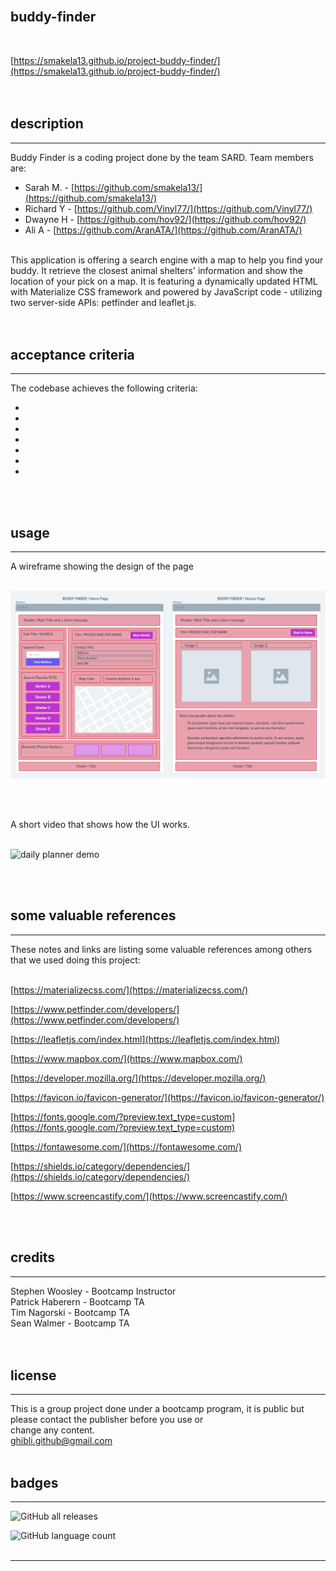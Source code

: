 <br>

## **buddy-finder**<br>
<br>

[https://smakela13.github.io/project-buddy-finder/](https://smakela13.github.io/project-buddy-finder/)<br>
<br>
<br>

## description

***
Buddy Finder is a coding project done by the team SARD. Team members are:<br>
* Sarah M. - [https://github.com/smakela13/](https://github.com/smakela13/)<br>
* Richard Y - [https://github.com/Vinyl77/](https://github.com/Vinyl77/)<br>
* Dwayne H - [https://github.com/hov92/](https://github.com/hov92/)<br>
* Ali A - [https://github.com/AranATA/](https://github.com/AranATA/)<br>
<br>
This application is offering a search engine with a map to help you find your buddy. It retrieve the closest animal shelters' information and show the location of your pick on a map. It is featuring a dynamically updated HTML with Materialize CSS framework and powered by JavaScript code - utilizing two server-side APIs: petfinder and leaflet.js.<br>
<br>
<br>

## acceptance criteria

***

The codebase achieves the following criteria:<br>

* <br>
* <br>
* <br>
* <br>
* <br>
* <br>
* <br>

<br>
<br>

## usage

***

A wireframe showing the design of the page <br>
<br>

![alt text](assets/images/project-buddy-finder.png)

<br>
<br>

A short video that shows how the UI works.<br>
<br>

![daily planner demo](assets/images/project-buddy-finder.gif)

<br>
<br>

## some valuable references

***

These notes and links are listing some valuable references among others that we used doing this project:<br>
<br>

[https://materializecss.com/](https://materializecss.com/)

[https://www.petfinder.com/developers/](https://www.petfinder.com/developers/)

[https://leafletjs.com/index.html](https://leafletjs.com/index.html)

[https://www.mapbox.com/](https://www.mapbox.com/)

[https://developer.mozilla.org/](https://developer.mozilla.org/)

[https://favicon.io/favicon-generator/](https://favicon.io/favicon-generator/)

[https://fonts.google.com/?preview.text_type=custom](https://fonts.google.com/?preview.text_type=custom)

[https://fontawesome.com/](https://fontawesome.com/)

[https://shields.io/category/dependencies/](https://shields.io/category/dependencies/)

[https://www.screencastify.com/](https://www.screencastify.com/)

<br>
<br>

## credits

***

Stephen Woosley - Bootcamp Instructor<br>
Patrick Haberern - Bootcamp TA<br>
Tim Nagorski - Bootcamp TA<br>
Sean Walmer - Bootcamp TA<br>
<br>
<br>

## license

***

This is a group project done under a bootcamp program, it is public but please contact the publisher before you use or<br>
change any content.<br>
ghibli.github@gmail.com
<br>
<br>

## badges

***

![GitHub all releases](https://img.shields.io/github/downloads/AranATA/accessible-horiseon/total)

![GitHub language count](https://img.shields.io/github/languages/count/AranATA/accessible-horiseon)
<br>
<br>

---
